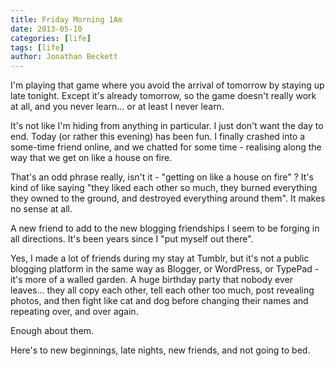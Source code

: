 ```yaml
---
title: Friday Morning 1Am
date: 2013-05-10
categories: [life]
tags: [life]
author: Jonathan Beckett
---
```


I'm playing that game where you avoid the arrival of tomorrow by staying up late tonight. Except it's already tomorrow, so the game doesn't really work at all, and you never learn... or at least I never learn.

It's not like I'm hiding from anything in particular. I just don't want the day to end. Today (or rather this evening) has been fun. I finally crashed into a some-time friend online, and we chatted for some time - realising along the way that we get on like a house on fire.

That's an odd phrase really, isn't it - "getting on like a house on fire" ? It's kind of like saying "they liked each other so much, they burned everything they owned to the ground, and destroyed everything around them". It makes no sense at all.

A new friend to add to the new blogging friendships I seem to be forging in all directions. It's been years since I "put myself out there".

Yes, I made a lot of friends during my stay at Tumblr, but it's not a public blogging platform in the same way as Blogger, or WordPress, or TypePad - it's more of a walled garden. A huge birthday party that nobody ever leaves... they all copy each other, tell each other too much, post revealing photos, and then fight like cat and dog before changing their names and repeating over, and over again.

Enough about them.

Here's to new beginnings, late nights, new friends, and not going to bed.